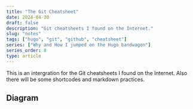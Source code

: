 ```yaml
---
title: "The Git Cheatsheet"
date: 2024-04-30
draft: false
description: "Git cheatsheets I found on the Internet."
slug: "notes"
tags: ["hugo", "git", "github", "cheatsheet"]
series: ["Why and How I jumped on the Hugo bandwagon"]
series_order: 8
type: article
---
```


This is an intergration for the Git cheatsheets I found on the Internet. Also there will be some shortcodes and markdown practices.

## Diagram